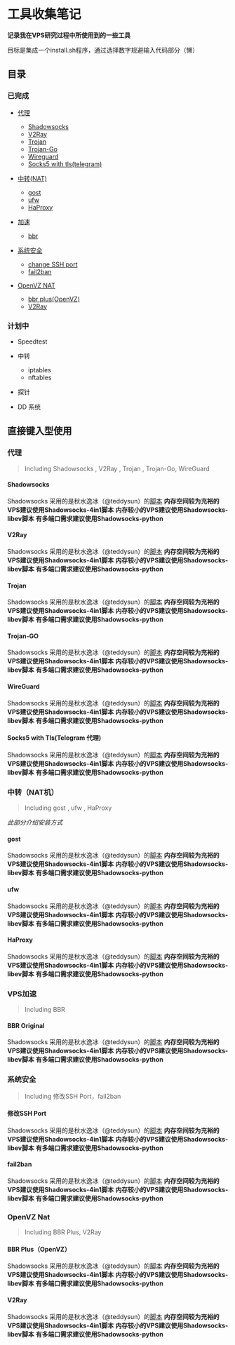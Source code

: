 # 工具收集笔记

**记录我在VPS研究过程中所使用到的一些工具**

目标是集成一个install.sh程序，通过选择数字规避输入代码部分（懒）


## 目录

### 已完成

+ [代理](https://github.com/Cheney-Yu/collective/blob/master/README_CN.md#代理)
    + [Shadowsocks](https://github.com/Cheney-Yu/collective/blob/master/README_CN.md#Shadowsocks)
	+ [V2Ray](https://github.com/Cheney-Yu/collective/blob/master/README_CN.md#V2Ray)
	+ [Trojan](https://github.com/Cheney-Yu/collective/blob/master/README_CN.md#Trojan)
	+ [Trojan-Go](https://github.com/Cheney-Yu/collective/blob/master/README_CN.md#Trojan-Go)
	+ [Wireguard](https://github.com/Cheney-Yu/collective/blob/master/README_CN.md#Wireguard)
	+ [Socks5 with tls(telegram)](https://github.com/Cheney-Yu/collective/blob/master/README_CN.md#)

+ [中转(NAT)](https://github.com/Cheney-Yu/collective/blob/master/README_CN.md#)
    + [gost](https://github.com/Cheney-Yu/collective/blob/master/README_CN.md#)
	+ [ufw](https://github.com/Cheney-Yu/collective/blob/master/README_CN.md#)
	+ [HaProxy](https://github.com/Cheney-Yu/collective/blob/master/README_CN.md#)

+ [加速](https://github.com/Cheney-Yu/collective/blob/master/README_CN.md#)
    + [bbr](https://github.com/Cheney-Yu/collective/blob/master/README_CN.md#)

+ [系统安全](https://github.com/Cheney-Yu/collective/blob/master/README_CN.md#)
    + [change SSH port](https://github.com/Cheney-Yu/collective/blob/master/README_CN.md#)
	+ [fail2ban](https://github.com/Cheney-Yu/collective/blob/master/README_CN.md#)

+ [OpenVZ NAT](https://github.com/Cheney-Yu/collective/blob/master/README_CN.md#)
    + [bbr plus(OpenVZ)](https://github.com/Cheney-Yu/collective/blob/master/README_CN.md#)
	+ [V2Ray](https://github.com/Cheney-Yu/collective/blob/master/README_CN.md#)

### 计划中

+ Speedtest

+ 中转
    + iptables
	+ nftables

+ 探针

+ DD 系统


## 直接键入型使用

### 代理
> Including Shadowsocks , V2Ray , Trojan , Trojan-Go, WireGuard

#### Shadowsocks
Shadowsocks 采用的是秋水逸冰（@teddysun）的[脚本](https://github.com/teddysun/shadowsocks_install/tree/master)
**内存空间较为充裕的VPS建议使用Shadowsocks-4in1脚本**
**内存较小的VPS建议使用Shadowsocks-libev脚本**
**有多端口需求建议使用Shadowsocks-python**

#### V2Ray
Shadowsocks 采用的是秋水逸冰（@teddysun）的[脚本](https://github.com/teddysun/shadowsocks_install/tree/master)
**内存空间较为充裕的VPS建议使用Shadowsocks-4in1脚本**
**内存较小的VPS建议使用Shadowsocks-libev脚本**
**有多端口需求建议使用Shadowsocks-python**

#### Trojan
Shadowsocks 采用的是秋水逸冰（@teddysun）的[脚本](https://github.com/teddysun/shadowsocks_install/tree/master)
**内存空间较为充裕的VPS建议使用Shadowsocks-4in1脚本**
**内存较小的VPS建议使用Shadowsocks-libev脚本**
**有多端口需求建议使用Shadowsocks-python**

#### Trojan-GO
Shadowsocks 采用的是秋水逸冰（@teddysun）的[脚本](https://github.com/teddysun/shadowsocks_install/tree/master)
**内存空间较为充裕的VPS建议使用Shadowsocks-4in1脚本**
**内存较小的VPS建议使用Shadowsocks-libev脚本**
**有多端口需求建议使用Shadowsocks-python**

#### WireGuard
Shadowsocks 采用的是秋水逸冰（@teddysun）的[脚本](https://github.com/teddysun/shadowsocks_install/tree/master)
**内存空间较为充裕的VPS建议使用Shadowsocks-4in1脚本**
**内存较小的VPS建议使用Shadowsocks-libev脚本**
**有多端口需求建议使用Shadowsocks-python**

#### Socks5 with Tls(Telegram 代理)
Shadowsocks 采用的是秋水逸冰（@teddysun）的[脚本](https://github.com/teddysun/shadowsocks_install/tree/master)
**内存空间较为充裕的VPS建议使用Shadowsocks-4in1脚本**
**内存较小的VPS建议使用Shadowsocks-libev脚本**
**有多端口需求建议使用Shadowsocks-python**

### 中转（NAT机）
> Including gost , ufw , HaProxy

*此部分介绍安装方式*

#### gost
Shadowsocks 采用的是秋水逸冰（@teddysun）的[脚本](https://github.com/teddysun/shadowsocks_install/tree/master)
**内存空间较为充裕的VPS建议使用Shadowsocks-4in1脚本**
**内存较小的VPS建议使用Shadowsocks-libev脚本**
**有多端口需求建议使用Shadowsocks-python**

#### ufw
Shadowsocks 采用的是秋水逸冰（@teddysun）的[脚本](https://github.com/teddysun/shadowsocks_install/tree/master)
**内存空间较为充裕的VPS建议使用Shadowsocks-4in1脚本**
**内存较小的VPS建议使用Shadowsocks-libev脚本**
**有多端口需求建议使用Shadowsocks-python**

#### HaProxy
Shadowsocks 采用的是秋水逸冰（@teddysun）的[脚本](https://github.com/teddysun/shadowsocks_install/tree/master)
**内存空间较为充裕的VPS建议使用Shadowsocks-4in1脚本**
**内存较小的VPS建议使用Shadowsocks-libev脚本**
**有多端口需求建议使用Shadowsocks-python**


### VPS加速
> Including BBR

#### BBR Original
Shadowsocks 采用的是秋水逸冰（@teddysun）的[脚本](https://github.com/teddysun/shadowsocks_install/tree/master)
**内存空间较为充裕的VPS建议使用Shadowsocks-4in1脚本**
**内存较小的VPS建议使用Shadowsocks-libev脚本**
**有多端口需求建议使用Shadowsocks-python**

### 系统安全
> Including 修改SSH Port，fail2ban

#### 修改SSH Port
Shadowsocks 采用的是秋水逸冰（@teddysun）的[脚本](https://github.com/teddysun/shadowsocks_install/tree/master)
**内存空间较为充裕的VPS建议使用Shadowsocks-4in1脚本**
**内存较小的VPS建议使用Shadowsocks-libev脚本**
**有多端口需求建议使用Shadowsocks-python**

#### fail2ban
Shadowsocks 采用的是秋水逸冰（@teddysun）的[脚本](https://github.com/teddysun/shadowsocks_install/tree/master)
**内存空间较为充裕的VPS建议使用Shadowsocks-4in1脚本**
**内存较小的VPS建议使用Shadowsocks-libev脚本**
**有多端口需求建议使用Shadowsocks-python**

### OpenVZ Nat
> Including BBR Plus, V2Ray

#### BBR Plus（OpenVZ）
Shadowsocks 采用的是秋水逸冰（@teddysun）的[脚本](https://github.com/teddysun/shadowsocks_install/tree/master)
**内存空间较为充裕的VPS建议使用Shadowsocks-4in1脚本**
**内存较小的VPS建议使用Shadowsocks-libev脚本**
**有多端口需求建议使用Shadowsocks-python**

#### V2Ray
Shadowsocks 采用的是秋水逸冰（@teddysun）的[脚本](https://github.com/teddysun/shadowsocks_install/tree/master)
**内存空间较为充裕的VPS建议使用Shadowsocks-4in1脚本**
**内存较小的VPS建议使用Shadowsocks-libev脚本**
**有多端口需求建议使用Shadowsocks-python**
